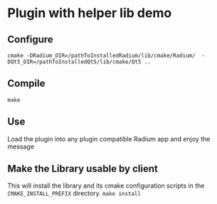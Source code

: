 # Plugin with helper lib demo
## Configure
`cmake -DRadium_DIR=/pathToInstalledRadium/lib/cmake/Radium/  -DQt5_DIR=/pathToInstalledQt5/lib/cmake/Qt5 ..`

## Compile
`make` 

## Use
Load the plugin into any plugin compatible Radium app and enjoy the message

## Make the Library usable by client
This will install the library and its cmake configuration scripts in the `CMAKE_INSTALL_PREFIX` directory.
`make install`

